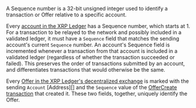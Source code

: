 A Sequence number is a 32-bit unsigned integer used to identify a transaction or Offer relative to a specific account.

Every [account in the XRP Ledger](accounts.html) has a Sequence number, which starts at 1. For a transaction to be relayed to the network and possibly included in a validated ledger, it must have a `Sequence` field that matches the sending account's current `Sequence` number. An account's Sequence field is incremented whenever a transaction from that account is included in a validated ledger (regardless of whether the transaction succeeded or failed). This preserves the order of transactions submitted by an account, and differentiates transactions that would otherwise be the same.

Every [Offer in the XRP Ledger's decentralized exchange](offers.html) is marked with the sending `Account` [Address][] and the `Sequence` value of the [OfferCreate transaction](reference-transaction-format.html#offercreate) that created it. These two fields, together, uniquely identify the Offer.

